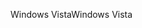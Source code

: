 <span data-ttu-id="16c47-101">Windows Vista</span><span class="sxs-lookup"><span data-stu-id="16c47-101">Windows Vista</span></span>